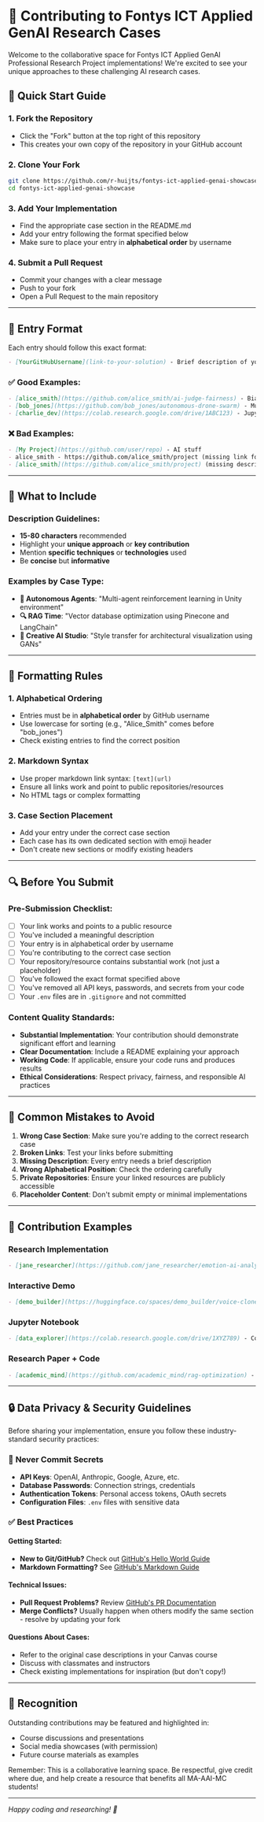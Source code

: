 # 🤝 Contributing to Fontys ICT Applied GenAI Research Cases

Welcome to the collaborative space for Fontys ICT Applied GenAI Professional Research Project implementations! We're excited to see your unique approaches to these challenging AI research cases.

## 🚀 Quick Start Guide

### 1. Fork the Repository
- Click the "Fork" button at the top right of this repository
- This creates your own copy of the repository in your GitHub account

### 2. Clone Your Fork
```bash
git clone https://github.com/r-huijts/fontys-ict-applied-genai-showcase.git
cd fontys-ict-applied-genai-showcase
```

### 3. Add Your Implementation
- Find the appropriate case section in the README.md
- Add your entry following the format specified below
- Make sure to place your entry in **alphabetical order** by username

### 4. Submit a Pull Request
- Commit your changes with a clear message
- Push to your fork
- Open a Pull Request to the main repository

---

## 📝 Entry Format

Each entry should follow this exact format:

```markdown
- [YourGitHubUsername](link-to-your-solution) - Brief description of your approach/focus
```

### ✅ Good Examples:
```markdown
- [alice_smith](https://github.com/alice_smith/ai-judge-fairness) - Bias detection in legal AI using LIME interpretability
- [bob_jones](https://github.com/bob_jones/autonomous-drone-swarm) - Multi-agent coordination for search and rescue operations
- [charlie_dev](https://colab.research.google.com/drive/1ABC123) - Jupyter notebook exploring transformer attention mechanisms
```

### ❌ Bad Examples:
```markdown
- [My Project](https://github.com/user/repo) - AI stuff
- alice_smith - https://github.com/alice_smith/project (missing link formatting)
- [alice_smith](https://github.com/alice_smith/project) (missing description)
```

---

## 🎯 What to Include

### Description Guidelines:
- **15-80 characters** recommended
- Highlight your **unique approach** or **key contribution**
- Mention **specific techniques** or **technologies** used
- Be **concise** but **informative**

### Examples by Case Type:
- **🤖 Autonomous Agents**: "Multi-agent reinforcement learning in Unity environment"
- **🔍 RAG Time**: "Vector database optimization using Pinecone and LangChain"
- **🎨 Creative AI Studio**: "Style transfer for architectural visualization using GANs"

---

## 📐 Formatting Rules

### 1. Alphabetical Ordering
- Entries must be in **alphabetical order** by GitHub username
- Use lowercase for sorting (e.g., "Alice_Smith" comes before "bob_jones")
- Check existing entries to find the correct position

### 2. Markdown Syntax
- Use proper markdown link syntax: `[text](url)`
- Ensure all links work and point to public repositories/resources
- No HTML tags or complex formatting

### 3. Case Section Placement
- Add your entry under the correct case section
- Each case has its own dedicated section with emoji header
- Don't create new sections or modify existing headers

---

## 🔍 Before You Submit

### Pre-Submission Checklist:
- [ ] Your link works and points to a public resource
- [ ] You've included a meaningful description
- [ ] Your entry is in alphabetical order by username
- [ ] You're contributing to the correct case section
- [ ] Your repository/resource contains substantial work (not just a placeholder)
- [ ] You've followed the exact format specified above
- [ ] You've removed all API keys, passwords, and secrets from your code
- [ ] Your `.env` files are in `.gitignore` and not committed

### Content Quality Standards:
- **Substantial Implementation**: Your contribution should demonstrate significant effort and learning
- **Clear Documentation**: Include a README explaining your approach
- **Working Code**: If applicable, ensure your code runs and produces results
- **Ethical Considerations**: Respect privacy, fairness, and responsible AI practices

---

## 🚨 Common Mistakes to Avoid

1. **Wrong Case Section**: Make sure you're adding to the correct research case
2. **Broken Links**: Test your links before submitting
3. **Missing Description**: Every entry needs a brief description
4. **Wrong Alphabetical Position**: Check the ordering carefully
5. **Private Repositories**: Ensure your linked resources are publicly accessible
6. **Placeholder Content**: Don't submit empty or minimal implementations

---

## 🎨 Contribution Examples

### Research Implementation
```markdown
- [jane_researcher](https://github.com/jane_researcher/emotion-ai-analysis) - BERT-based emotion classification with attention visualization
```

### Interactive Demo
```markdown
- [demo_builder](https://huggingface.co/spaces/demo_builder/voice-clone) - Real-time voice cloning with ethical safeguards
```

### Jupyter Notebook
```markdown
- [data_explorer](https://colab.research.google.com/drive/1XYZ789) - Comparative analysis of small vs large language models
```

### Research Paper + Code
```markdown
- [academic_mind](https://github.com/academic_mind/rag-optimization) - Novel retrieval strategies for domain-specific RAG systems
```

---

## 🔒 Data Privacy & Security Guidelines

Before sharing your implementation, ensure you follow these industry-standard security practices:

### 🔑 **Never Commit Secrets**
- **API Keys**: OpenAI, Anthropic, Google, Azure, etc.
- **Database Passwords**: Connection strings, credentials
- **Authentication Tokens**: Personal access tokens, OAuth secrets
- **Configuration Files**: `.env` files with sensitive data

### ✅ **Best Practices**
 
#### Getting Started:
- **New to Git/GitHub?** Check out [GitHub's Hello World Guide](https://guides.github.com/activities/hello-world/)
- **Markdown Formatting?** See [GitHub's Markdown Guide](https://guides.github.com/features/mastering-markdown/)

#### Technical Issues:
- **Pull Request Problems?** Review [GitHub's PR Documentation](https://docs.github.com/en/pull-requests)
- **Merge Conflicts?** Usually happen when others modify the same section - resolve by updating your fork

#### Questions About Cases:
- Refer to the original case descriptions in your Canvas course
- Discuss with classmates and instructors
- Check existing implementations for inspiration (but don't copy!)

---

## 🌟 Recognition

Outstanding contributions may be featured and highlighted in:
- Course discussions and presentations
- Social media showcases (with permission)
- Future course materials as examples

Remember: This is a collaborative learning space. Be respectful, give credit where due, and help create a resource that benefits all MA-AAI-MC students!

---

*Happy coding and researching! 🚀*
